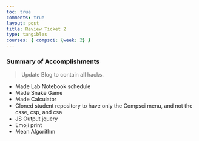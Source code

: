 ```yaml
---
toc: true
comments: true
layout: post
title: Review Ticket 2
type: tangibles
courses: { compsci: {week: 2} }
---
```


### Summary of Accomplishments
> Update Blog to contain all hacks.  
- Made Lab Notebook schedule 
- Made Snake Game
- Made Calculator
- Cloned student repository to have only the Compsci menu, and not the csse, csp, and csa
- JS Output jquery
- Emoji print
- Mean Algorithm
